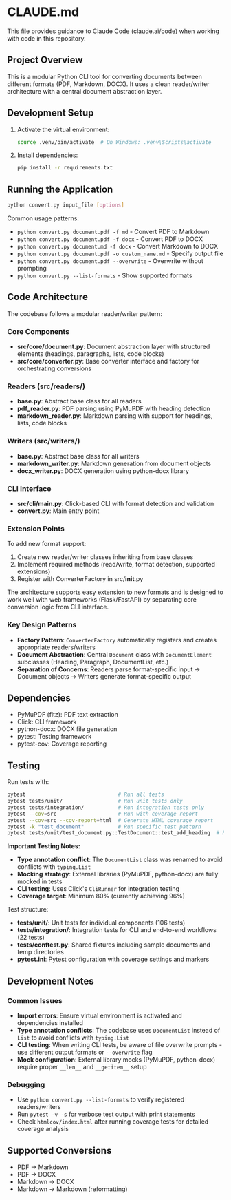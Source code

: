 # CLAUDE.md

This file provides guidance to Claude Code (claude.ai/code) when working with code in this repository.

## Project Overview

This is a modular Python CLI tool for converting documents between different formats (PDF, Markdown, DOCX). It uses a clean reader/writer architecture with a central document abstraction layer.

## Development Setup

1. Activate the virtual environment:
   ```bash
   source .venv/bin/activate  # On Windows: .venv\Scripts\activate
   ```

2. Install dependencies:
   ```bash
   pip install -r requirements.txt
   ```

## Running the Application

```bash
python convert.py input_file [options]
```

Common usage patterns:
- `python convert.py document.pdf -f md` - Convert PDF to Markdown
- `python convert.py document.pdf -f docx` - Convert PDF to DOCX
- `python convert.py document.md -f docx` - Convert Markdown to DOCX
- `python convert.py document.pdf -o custom_name.md` - Specify output file
- `python convert.py document.pdf --overwrite` - Overwrite without prompting
- `python convert.py --list-formats` - Show supported formats

## Code Architecture

The codebase follows a modular reader/writer pattern:

### Core Components

- **src/core/document.py**: Document abstraction layer with structured elements (headings, paragraphs, lists, code blocks)
- **src/core/converter.py**: Base converter interface and factory for orchestrating conversions

### Readers (src/readers/)
- **base.py**: Abstract base class for all readers
- **pdf_reader.py**: PDF parsing using PyMuPDF with heading detection
- **markdown_reader.py**: Markdown parsing with support for headings, lists, code blocks

### Writers (src/writers/)
- **base.py**: Abstract base class for all writers
- **markdown_writer.py**: Markdown generation from document objects
- **docx_writer.py**: DOCX generation using python-docx library

### CLI Interface
- **src/cli/main.py**: Click-based CLI with format detection and validation
- **convert.py**: Main entry point

### Extension Points

To add new format support:
1. Create new reader/writer classes inheriting from base classes
2. Implement required methods (read/write, format detection, supported extensions)
3. Register with ConverterFactory in src/__init__.py

The architecture supports easy extension to new formats and is designed to work well with web frameworks (Flask/FastAPI) by separating core conversion logic from CLI interface.

### Key Design Patterns
- **Factory Pattern**: `ConverterFactory` automatically registers and creates appropriate readers/writers
- **Document Abstraction**: Central `Document` class with `DocumentElement` subclasses (Heading, Paragraph, DocumentList, etc.)
- **Separation of Concerns**: Readers parse format-specific input → Document objects → Writers generate format-specific output

## Dependencies

- PyMuPDF (fitz): PDF text extraction
- Click: CLI framework
- python-docx: DOCX file generation
- pytest: Testing framework
- pytest-cov: Coverage reporting

## Testing

Run tests with:
```bash
pytest                              # Run all tests
pytest tests/unit/                  # Run unit tests only
pytest tests/integration/           # Run integration tests only
pytest --cov=src                    # Run with coverage report
pytest --cov=src --cov-report=html  # Generate HTML coverage report
pytest -k "test_document"           # Run specific test pattern
pytest tests/unit/test_document.py::TestDocument::test_add_heading  # Run single test
```

**Important Testing Notes:**
- **Type annotation conflict**: The `DocumentList` class was renamed to avoid conflicts with `typing.List`
- **Mocking strategy**: External libraries (PyMuPDF, python-docx) are fully mocked in tests
- **CLI testing**: Uses Click's `CliRunner` for integration testing
- **Coverage target**: Minimum 80% (currently achieving 96%)

Test structure:
- **tests/unit/**: Unit tests for individual components (106 tests)
- **tests/integration/**: Integration tests for CLI and end-to-end workflows (22 tests)
- **tests/conftest.py**: Shared fixtures including sample documents and temp directories
- **pytest.ini**: Pytest configuration with coverage settings and markers

## Development Notes

### Common Issues
- **Import errors**: Ensure virtual environment is activated and dependencies installed
- **Type annotation conflicts**: The codebase uses `DocumentList` instead of `List` to avoid conflicts with `typing.List`
- **CLI testing**: When writing CLI tests, be aware of file overwrite prompts - use different output formats or `--overwrite` flag
- **Mock configuration**: External library mocks (PyMuPDF, python-docx) require proper `__len__` and `__getitem__` setup

### Debugging
- Use `python convert.py --list-formats` to verify registered readers/writers
- Run `pytest -v -s` for verbose test output with print statements
- Check `htmlcov/index.html` after running coverage tests for detailed coverage analysis

## Supported Conversions

- PDF → Markdown
- PDF → DOCX
- Markdown → DOCX
- Markdown → Markdown (reformatting)